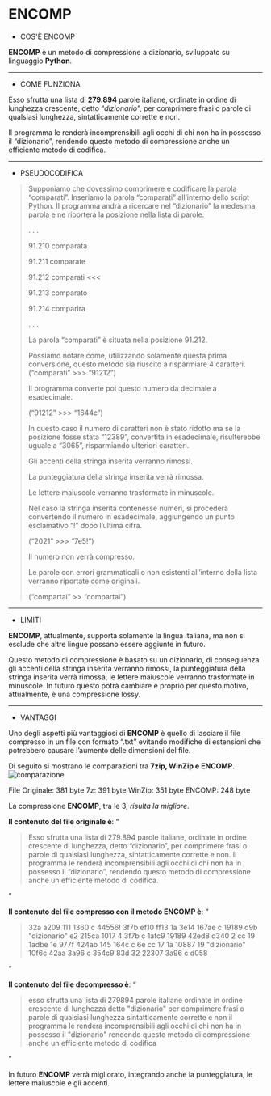 
# ENCOMP

 - COS'È ENCOMP

**ENCOMP** è un metodo di compressione a dizionario, sviluppato su linguaggio **Python**.
***
 - COME FUNZIONA

Esso sfrutta una lista di **279.894** parole italiane, ordinate in ordine di lunghezza crescente, detto “*dizionario*”, per comprimere frasi o parole di qualsiasi lunghezza, sintatticamente corrette e non. 

Il programma le renderà incomprensibili agli occhi di chi non ha in possesso il “dizionario”, rendendo questo metodo di compressione anche un efficiente metodo di codifica.
***
 - PSEUDOCODIFICA
> Supponiamo che dovessimo comprimere e codificare la parola
> “comparati”.
> Inseriamo la parola “comparati” all’interno dello script Python.
> Il programma andrà a ricercare nel “dizionario” la medesima parola e
> ne riporterà la posizione nella lista di parole.
> 
> . . .
> 
> 91.210 comparata
> 
> 91.211 comparate
> 
> 91.212 comparati <<<
> 
> 91.213 comparato
> 
> 91.214 comparira
> 
> . . .
> 
> La parola “comparati” è situata nella posizione 91.212.
> 
> Possiamo notare come, utilizzando solamente questa prima conversione,
> questo metodo sia riuscito a risparmiare 4 caratteri. (“comparati” >>>
> “91212”)
> 
> Il programma converte poi questo numero da decimale a esadecimale.
> 
> (“91212” >>> “1644c”)
> 
> In questo caso il numero di caratteri non è stato ridotto ma se la
> posizione fosse stata “12389”, convertita in esadecimale, risulterebbe
> uguale a “3065”, risparmiando ulteriori caratteri.
> 
> Gli accenti della stringa inserita verranno rimossi.
> 
> La punteggiatura della stringa inserita verrà rimossa.
> 
> Le lettere maiuscole verranno trasformate in minuscole.
> 
> Nel caso la stringa inserita contenesse numeri, si procederà
> convertendo il numero in esadecimale, aggiungendo un punto esclamativo
> “!” dopo l’ultima cifra.
> 
> (“2021” >>> “7e5!”)
> 
> Il numero non verrà compresso.
> 
> Le parole con errori grammaticali o non esistenti all’interno della
> lista verranno riportate come originali.
> 
> (“compartai” >> “compartai”)

***
 - LIMITI

**ENCOMP**, attualmente, supporta solamente la lingua italiana, ma non si esclude che altre lingue possano essere aggiunte in futuro.

Questo metodo di compressione è basato su un dizionario, di conseguenza gli accenti della stringa inserita verranno rimossi, la punteggiatura della stringa inserita verrà rimossa, le lettere maiuscole verranno trasformate in minuscole. In futuro questo potrà cambiare e proprio per questo motivo, attualmente, è una compressione lossy.
***

 - VANTAGGI

Uno degli aspetti più vantaggiosi di **ENCOMP** è quello di lasciare il file compresso in un file con formato “.txt” evitando modifiche di estensioni che potrebbero causare l’aumento delle dimensioni del file.

Di seguito si mostrano le comparazioni tra **7zip, WinZip e ENCOMP**.
![comparazione](https://user-images.githubusercontent.com/91328373/147512599-0fea471c-8c50-4679-8c11-d7643441aa2d.png)


File Originale: 381 byte
7z: 391 byte
WinZip: 351 byte
ENCOMP: 248 byte

La compressione **ENCOMP**, tra le 3, *risulta la migliore*.



**Il contenuto del file originale è**: “

> Esso sfrutta una lista di 279.894 parole italiane, ordinate in ordine
> crescente di lunghezza, detto “dizionario”, per comprimere frasi o
> parole di qualsiasi lunghezza, sintatticamente corrette e non. Il
> programma le renderà incomprensibili agli occhi di chi non ha in
> possesso il “dizionario”, rendendo questo metodo di compressione anche
> un efficiente metodo di codifica.

”

**Il contenuto del file compresso con il metodo ENCOMP è**: “

> 32a a209 111 1360 c 44556! 3f7b ef10 ff13 1a 3e14 167ae c 19189 d9b
> "dizionario" e2 215ca 1017 4 3f7b c 1afc9 19189 42ed8 d340 2 cc 19
> 1adbe 1e 977f 424ab 145 164c c 6e cc 17 1a 10887 19 "dizionario" 10f6c
> 42aa 3a96 c 354c9 83d 32 22307 3a96 c d058

”

**Il contenuto del file decompresso è**: “

> esso sfrutta una lista di 279894 parole italiane ordinate in ordine
> crescente di lunghezza detto "dizionario" per comprimere frasi o
> parole di qualsiasi lunghezza sintatticamente corrette e non il
> programma le rendera incomprensibili agli occhi di chi non ha in
> possesso il "dizionario" rendendo questo metodo di compressione anche
> un efficiente metodo di codifica

”

In futuro **ENCOMP** verrà migliorato, integrando anche la punteggiatura, le lettere maiuscole e gli accenti.
